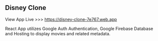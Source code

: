 ## Disney Clone

View App Live >>> https://disney-clone-7e767.web.app

React App utilizes Google Auth Authentication, Google Firebase Database and Hosting to display movies and related metadata.

